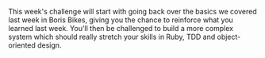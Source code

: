 This week's challenge will start with going back over the basics we covered last week in Boris Bikes,
giving you the chance to reinforce what you learned last week.
You'll then be challenged to build a more complex system which should really stretch your skills in Ruby,
 TDD and object-oriented design.
